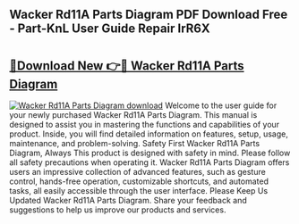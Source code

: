 ## Wacker Rd11A Parts Diagram PDF Download Free - Part-KnL User Guide Repair IrR6X

# <h2><a href="http://dfig1d.blite.top/?on=Wacker+Rd11A+Parts+Diagram">🔗Download New 👉🔴 Wacker Rd11A Parts Diagram</a></h2>

[![Wacker Rd11A Parts Diagram download](https://i.imgur.com/lujVjoI.png)](http://dfig1d.blite.top/?on=Wacker+Rd11A+Parts+Diagram)
Welcome to the user guide for your newly purchased Wacker Rd11A Parts Diagram. This manual is designed to assist you in mastering the functions and capabilities of your product. Inside, you will find detailed information on features, setup, usage, maintenance, and problem-solving. Safety First Wacker Rd11A Parts Diagram, Always This product is designed with safety in mind. Please follow all safety precautions when operating it. Wacker Rd11A Parts Diagram offers users an impressive collection of advanced features, such as gesture control, hands-free operation, customizable shortcuts, and automated tasks, all easily accessible through the user interface. Please Keep Us Updated Wacker Rd11A Parts Diagram. Share your feedback and suggestions to help us improve our products and services.
